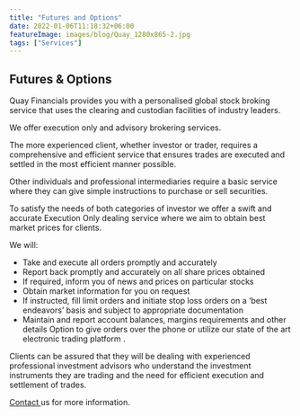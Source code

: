 ```yaml
---
title: "Futures and Options"
date: 2022-01-06T11:18:32+06:00
featureImage: images/blog/Quay_1280x865-2.jpg
tags: ["Services"]
---
```


## Futures & Options

Quay Financials provides you with a personalised global stock broking service that uses the clearing and custodian facilities of industry leaders.

We offer execution only and advisory brokering services.

The more experienced client, whether investor or trader, requires a comprehensive and efficient service that ensures trades are executed and settled in the most efficient manner possible.

Other individuals and professional intermediaries require a basic service where they can give simple instructions to purchase or sell securities.

To satisfy the needs of both categories of investor we offer a swift and accurate Execution Only dealing service where we aim to obtain best market prices for clients.

We will:

- Take and execute all orders promptly and accurately
- Report back promptly and accurately on all share prices obtained
- If required, inform you of news and prices on particular stocks
- Obtain market information for you on request
- If instructed, fill limit orders and initiate stop loss orders on a ‘best endeavors’ basis and subject to appropriate documentation
- Maintain and report account balances, margins requirements and other details
  Option to give orders over the phone or utilize our state of the art electronic trading platform
  .

Clients can be assured that they will be dealing with experienced professional investment advisors who understand the investment instruments they are trading and the need for efficient execution and settlement of trades.

[Contact ](/contact) us for more information.
